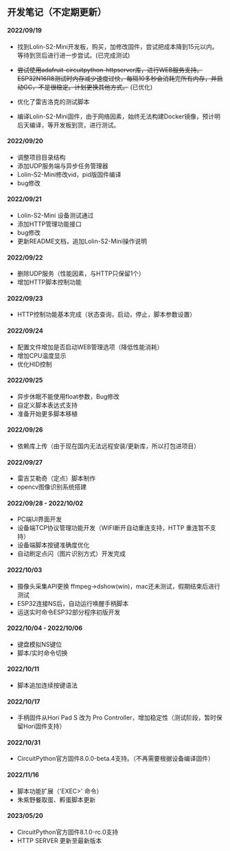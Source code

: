 ## 开发笔记（不定期更新）

#### 2022/09/19

- 找到Lolin-S2-Mini开发板，购买，加修改固件，尝试把成本降到15元以内。等待到货后进行进一步尝试。(已完成测试)

- ~~尝试使用adafruit-circuitpython-httpserver库，进行WEB服务支持。ESP32N16R8测试时内存减少速度过快，每隔10多秒会消耗完所有内存，并启动GC，不是很稳定。计划更换其他方式。~~ (已优化)

- 优化了雷吉洛克的测试脚本
- 编译Lolin-S2-Mini固件，由于网络因素，始终无法构建Docker镜像，预计明后天编译，等开发板到货，进行测试。

#### 2022/09/20

- 调整项目目录结构
- 添加UDP服务端与异步任务管理器
- Lolin-S2-Mini修改vid，pid版固件编译
- bug修改

#### 2022/09/21

- Lolin-S2-Mini 设备测试通过
- 添加HTTP管理功能接口
- bug修改
- 更新README文档，追加Lolin-S2-Mini操作说明

#### 2022/09/22

- 删除UDP服务（性能因素，与HTTP只保留1个）
- 增加HTTP脚本控制功能

#### 2022/09/23

- HTTP控制功能基本完成（状态查询，启动，停止，脚本参数设置）

#### 2022/09/24

- 配置文件增加是否启动WEB管理选项（降低性能消耗）
- 增加CPU温度显示
- 优化HID控制

#### 2022/09/25

- 异步休眠不能使用float参数，Bug修改
- 自定义脚本表达式支持
- 准备开始更多脚本移植

#### 2022/09/26

- 依赖库上传（由于现在国内无法远程安装/更新库，所以打包进项目）

#### 2022/09/27

- 雷吉艾勒奇（定点）脚本制作
- opencv图像识别系统搭建

#### 2022/09/28 - 2022/10/02

- PC端UI界面开发
- 设备端TCP协议管理功能开发（WIFI断开自动重连支持，HTTP 重连暂不支持）
- 设备端脚本按键准确度优化
- 自动刷定点闪（图片识别方式）开发完成

#### 2022/10/03

- 摄像头采集API更换 ffmpeg->dshow(win)，mac还未测试，假期结束后进行测试
- ESP32连接NS后，自动运行唤醒手柄脚本
- 运送实时命令ESP32部分程序初版开发

#### 2022/10/04 - 2022/10/06

- 键盘模拟NS键位
- 脚本/实时命令切换

#### 2022/10/11

- 脚本追加连续按键语法

#### 2022/10/17

- 手柄固件从Hori Pad S 改为 Pro Controller，增加稳定性（测试阶段，暂时保留Hori固件支持）

#### 2022/10/31

- CircuitPython官方固件8.0.0-beta.4支持。（不再需要根据设备编译固件）

#### 2022/11/16

- 脚本功能扩展（'EXEC>' 命令）
- 朱紫野餐取蛋、孵蛋脚本更新

#### 2023/05/20

- CircuitPython官方固件8.1.0-rc.0支持
- HTTP SERVER 更新至最新版本